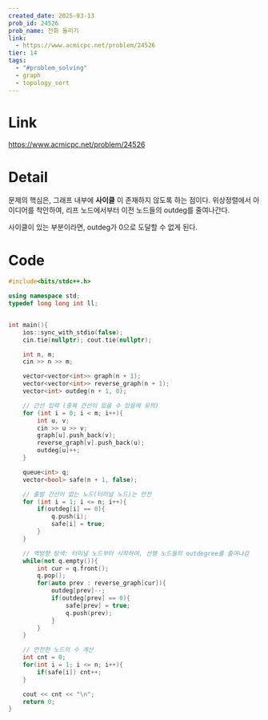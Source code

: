 ```yaml
---
created_date: 2025-03-13
prob_id: 24526
prob_name: 전화 돌리기
link:
  - https://www.acmicpc.net/problem/24526
tier: 14
tags:
  - "#problem_solving"
  - graph
  - topology_sort
---
```


# Link
https://www.acmicpc.net/problem/24526

# Detail
문제의 핵심은, 그래프 내부에 **사이클** 이 존재하지 않도록 하는 점이다.
위상정렬에서 아이디어를 착안하여,
리프 노드에서부터 이전 노드들의 outdeg를 줄여나간다.

사이클이 있는 부분이라면, outdeg가 0으로 도달할 수 없게 된다.


# Code
```cpp
#include<bits/stdc++.h>

using namespace std;
typedef long long int ll;


int main(){
	ios::sync_with_stdio(false);
	cin.tie(nullptr); cout.tie(nullptr);

	int n, m;
	cin >> n >> m;

	vector<vector<int>> graph(n + 1);
	vector<vector<int>> reverse_graph(n + 1);
	vector<int> outdeg(n + 1, 0);

	// 간선 입력 (중복 간선이 있을 수 있음에 유의)
	for (int i = 0; i < m; i++){
		int u, v;
		cin >> u >> v;
		graph[u].push_back(v);
		reverse_graph[v].push_back(u);
		outdeg[u]++;
	}

	queue<int> q;
	vector<bool> safe(n + 1, false);

	// 출발 간선이 없는 노드(터미널 노드)는 안전
	for (int i = 1; i <= n; i++){
		if(outdeg[i] == 0){
			q.push(i);
			safe[i] = true;
		}
	}

	// 역방향 탐색: 터미널 노드부터 시작하여, 선행 노드들의 outdegree를 줄여나감
	while(not q.empty()){
		int cur = q.front();
		q.pop();
		for(auto prev : reverse_graph[cur]){
			outdeg[prev]--;
			if(outdeg[prev] == 0){
				safe[prev] = true;
				q.push(prev);
			}
		}
	}

	// 안전한 노드의 수 계산
	int cnt = 0;
	for(int i = 1; i <= n; i++){
		if(safe[i]) cnt++;
	}

	cout << cnt << "\n";
	return 0;
}
```